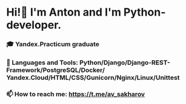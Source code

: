 # Hi!👋 I'm Anton and I'm Python-developer.

### 🎓 Yandex.Practicum graduate

### 📄 Languages and Tools: Python/Django/Django-REST-Framework/PostgreSQL/Docker/  Yandex.Cloud/HTML/CSS/Gunicorn/Nginx/Linux/Unittest

### 📫 How to reach me: https://t.me/av_sakharov
<!--
**antsakharov/antsakharov** is a ✨ _special_ ✨ repository because its `README.md` (this file) appears on your GitHub profile.

Here are some ideas to get you started:

- 🔭 I’m currently working on ...
- 🌱 I’m currently learning ...
- 👯 I’m looking to collaborate on ...
- 🤔 I’m looking for help with ...
- 💬 Ask me about ...
- 📫 How to reach me: ...
- 😄 Pronouns: ...
- ⚡ Fun fact: ...
-->
